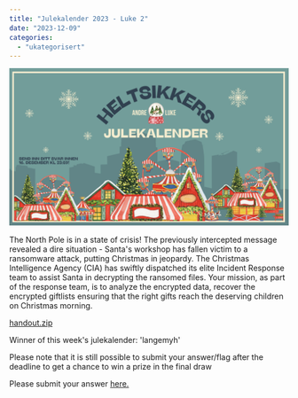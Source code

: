 ```yaml
---
title: "Julekalender 2023 - Luke 2"
date: "2023-12-09"
categories: 
  - "ukategorisert"
---
```




![Luke 2bilde](/public/julekalender/luke2.png)

The North Pole is in a state of crisis! The previously intercepted message revealed a dire situation - Santa's workshop has fallen victim to a ransomware attack, 
putting Christmas in jeopardy. The Christmas Intelligence Agency (CIA) has swiftly dispatched its elite Incident Response team to assist Santa in decrypting the ransomed files. 
Your mission, as part of the response team, is to analyze the encrypted data, recover the encrypted giftlists ensuring that the right gifts reach the deserving children on Christmas morning.

[handout.zip](/public/julekalender/handout.zip)

Winner of this week's julekalender: 'langemyh'

Please note that it is still possible to submit your answer/flag after the deadline to get a chance to win a prize in the final draw

Please submit your answer [here.](https://forms.gle/E6qDo9rS7gJzm6hs5)
